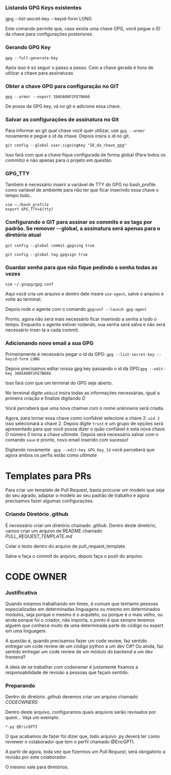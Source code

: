 ### Listando GPG Keys existentes
gpg --list-secret-key --keyid-form LONG

Este comando permite que, caso exista uma chave GPG, você pegue o ID da chave para configurações posteriores.

### Gerando GPG Key

```gpg --full-generate-key```

Após isso é só seguir o passo a passo.
Com a chave gerada é hora de utilizar a chave para assinaturas

### Obter a chave GPG para configuração no GIT

```gpg --armor --export 38A5A08F2FE7B666```

De posse da GPG key, vá no git e adicione essa chave.

### Salvar as configurações de assinatura no Git

Para informar ao git qual chave você quer utilizar, use ```gpg --armor``` novamente e pegue o id da chave.
Depois insira o id no git. 

```git config --global user.signingKey "ID_da_chave_gpg"```

Isso fará com que a chave fique configurada de forma global (Para todos os commits) e não apenas para o projeto em questão.

### GPG_TTY

Também é necessário inserir a variável de TTY do GPG no bash_profile como variável de ambiente para não ter que ficar inserindo essa chave o tempo todo..

```
vim ~./bash_profile
export GPG_TTY=$(tty)
```

### Configurando o GIT para assinar os commits e as tags por padrão. Se remover **--global**, a assinatura será apenas para o diretório atual

```git config --global commit.gpgsing true```

```git config --global tag.gpgsign true```

### Guardar senha para que não fique pedindo a senha todas as vezes
```vim ~/.gnupg/gpg.conf```

Aqui você cria um arquivo e dentro dele insere ```use-agent```, salve o arquivo e volte ao terminal.

Depois rode o agente com o comando ```gpgconf --launch gpg-agent```

Pronto, agora não será mais necessário ficar inserindo a senha a todo o tempo. Enquanto o agente estiver rodando, sua senha será salva e não será necessário inser-la a cada commit.

### Adicionando novo email a sua GPG

Primeiramente é necessário pegar o id da GPG: ```gpg --list-secret-key --keyid-form LONG```

Depois precisamos editar nossa gpg key passando o id da GPG:```gpg --edit-key 38A5A08F2FE7B666```

Isso fará com que um terminal do GPG seje aberto.

No terminal digite ```adduid``` insira todas as informações necessárias, igual a primeira criação e finalize digitando *O*

Você perceberá que uma nova chamve com o nome *unknowns* será criada.

Agora, para tornar essa chave como confiável selecione a chave 2: ```uid 2``` isso selecionará a chave 2. Depois digite ```trust``` e um grupo de opções será apresentado para que você possa dizer o quão confiável é esta nova chave. O número *5* torna a chave *ultimate*. Depois será necessário salvar com o comando ```save``` e pronto, novo email inserido com sucesso!

Digitando novamente ``` gpg --edit-key GPG_Key_Id``` você perceberá que agora ambos os perfis estão como *ultimate*

# Templates para PRs

Para criar um template de Pull Request, basta procurar um modelo que seja do seu agrado, adaptar o modelo ao seu padrão de trabalho e agora precisamos fazer algumas configurações.

### Criando Diretório .github
É necessário criar um diretório chamado *.github*. Dentro deste diretório, vamos criar um arquivo de README chamado *PULL_REQUEST_TEMPLATE.md*

Colar o texto dentro do arquivo de pull_request_template.

Salve e faça o commit do arquivo, depois faça o push do arquivo.

# CODE OWNER
### Justificativa
Quando estamos trabalhando em times, é comum que tenhamo pessoas especializadas em determinadas linguagens ou mesmo em determinados módulos, seja porque o mesmo é o arquiteto, ou porque é o mais velho, ou ainda porque foi o criador, não importa, o ponto é que sempre teremos alguém que conhece muito de uma determinada parte do código ou expert em uma linguagem. 

A questão é, quando precisamos fazer um code review, faz sentido entregar um code review de um código python a um dev C#? Ou ainda, faz sentido entregar um code review de um módulo do backend a um dev frontend?

A ideia de se trabalhar com codeowner é justamente fixamos a responsabilidade de revisão a pessoas que façam sentido.

### Preparando
Dentro do diretório *.github* devemos criar um arquivo chamado *CODEOWNERS*

Dentro deste arquivo, configuramos quais arquivos serão revisados por quem... Veja um exemplo.

```
*.py @EricGPTI
```
O que acabamos de fazer foi dizer que, todo arquivo .py deverá ter como reviewer o colaborador que tem o perfil chamado @EricGPTI.

A partir de agora, toda vez que fizermos um *Pull Request*, será obrigatório a revisão por este colaborador. 

O mesmo vale para diretórios.
